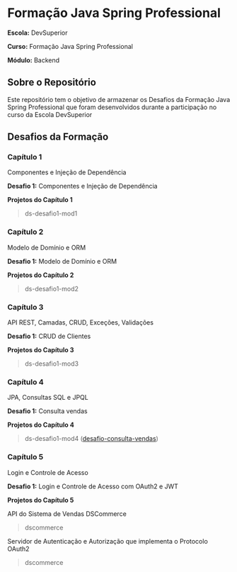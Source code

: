 # Formação Java Spring Professional

**Escola:** DevSuperior

**Curso:** Formação Java Spring Professional

**Módulo:** Backend

## Sobre o Repositório

Este repositório tem o objetivo de armazenar os Desafios da Formação Java Spring Professional que foram desenvolvidos durante a participação no curso da Escola DevSuperior

## Desafios da Formação

### Capítulo 1

Componentes e Injeção de Dependência

**Desafio 1:** Componentes e Injeção de Dependência

**Projetos do Capítulo 1**

> ds-desafio1-mod1

### Capítulo 2

Modelo de Domínio e ORM

**Desafio 1:** Modelo de Domínio e ORM

**Projetos do Capítulo 2**

> ds-desafio1-mod2

### Capítulo 3

API REST, Camadas, CRUD, Exceções, Validações

**Desafio 1:** CRUD de Clientes

**Projetos do Capítulo 3**

> ds-desafio1-mod3

### Capítulo 4

JPA, Consultas SQL e JPQL

**Desafio 1:** Consulta vendas

**Projetos do Capítulo 4**

> ds-desafio1-mod4 ([desafio-consulta-vendas](https://github.com/eritonsgomes/ds-desafio1-mod4))

### Capítulo 5

Login e Controle de Acesso

**Desafio 1:** Login e Controle de Acesso com OAuth2 e JWT

**Projetos do Capítulo 5**

API do Sistema de Vendas DSCommerce
> dscommerce

Servidor de Autenticação e Autorização que implementa o Protocolo OAuth2
> dscommerce
